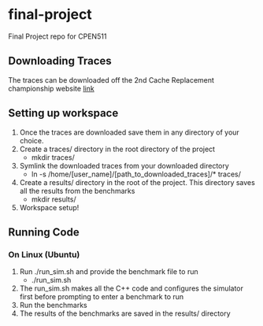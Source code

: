 # final-project
Final Project repo for CPEN511

## Downloading Traces
The traces can be downloaded off the 2nd Cache Replacement championship website
[link](https://crc2.ece.tamu.edu/)

## Setting up workspace
1. Once the traces are downloaded save them in any directory of your choice.
2. Create a traces/ directory in the root directory of the project
   * mkdir traces/
3. Symlink the downloaded traces from your downloaded directory
   * ln -s /home/[user_name]/[path_to_downloaded_traces]/* traces/
4. Create a results/ directory in the root of the project. This directory saves all the results from the benchmarks
   * mkdir results/ 
5. Workspace setup!

## Running Code
### On Linux (Ubuntu)
1. Run ./run_sim.sh and provide the benchmark file to run
   * ./run_sim.sh
2. The run_sim.sh makes all the C++ code and configures the simulator first before prompting to enter a benchmark to run
3. Run the benchmarks
4. The results of the benchmarks are saved in the results/ directory
